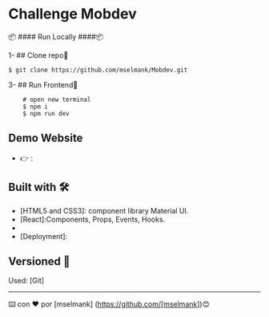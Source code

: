 # Challenge Mobdev

📦  #### Run Locally ####📦
                                                              
1- ## Clone repo🚀

    $ git clone https://github.com/mselmank/Mobdev.git
 
3- ## Run Frontend🚀          
          
        # open new terminal
        $ npm i
        $ npm run dev  
                  
## Demo Website
 
  *  👉  :          

## Built with 🛠️

* [HTML5 and CSS3]: component library Material UI.
* [React]:Components, Props, Events, Hooks.
* [Development]: ESLint,Babel,Git,Github.
* [Deployment]: 
  

## Versioned 📌

Used: [Git]

---
⌨️ con ❤️ por [mselmank] (https://github.com/[mselmank])😊



